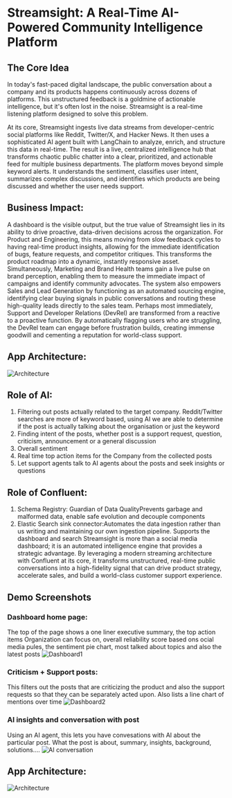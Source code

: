 # Streamsight: A Real-Time AI-Powered Community Intelligence Platform

## The Core Idea
In today's fast-paced digital landscape, the public conversation about a company and its products happens continuously across dozens of platforms. This unstructured feedback is a goldmine of actionable intelligence, but it's often lost in the noise. Streamsight is a real-time listening platform designed to solve this problem.

At its core, Streamsight ingests live data streams from developer-centric social platforms like Reddit, Twitter/X, and Hacker News. It then uses a sophisticated AI agent built with LangChain to analyze, enrich, and structure this data in real-time. The result is a live, centralized intelligence hub that transforms chaotic public chatter into a clear, prioritized, and actionable feed for multiple business departments.
The platform moves beyond simple keyword alerts. It understands the sentiment, classifies user intent, summarizes complex discussions, and identifies which products are being discussed and whether the user needs support.

## Business Impact:
A dashboard is the visible output, but the true value of Streamsight lies in its ability to drive proactive, data-driven decisions across the organization. For Product and Engineering, this means moving from slow feedback cycles to having real-time product insights, allowing for the immediate identification of bugs, feature requests, and competitor critiques. This transforms the product roadmap into a dynamic, instantly responsive asset. Simultaneously, Marketing and Brand Health teams gain a live pulse on brand perception, enabling them to measure the immediate impact of campaigns and identify community advocates. The system also empowers Sales and Lead Generation by functioning as an automated sourcing engine, identifying clear buying signals in public conversations and routing these high-quality leads directly to the sales team. Perhaps most immediately, Support and Developer Relations (DevRel) are transformed from a reactive to a proactive function. By automatically flagging users who are struggling, the DevRel team can engage before frustration builds, creating immense goodwill and cementing a reputation for world-class support.

## App Architecture:
![Architecture](https://github.com/user-attachments/assets/01c5d82a-b2c9-4a06-a19c-cb2617e53faa)

## Role of AI:
1. Filtering out posts actually related to the target company. Reddit/Twitter searches are more of keyword based, using AI we are able to determine if the post is actually talking about the organisation or just the keyword
2. Finding intent of the posts, whether post is a support request, question, criticism, announcement or a general discussion
3. Overall sentiment
4. Real time top action items for the Company from the collected posts
5. Let support agents talk to AI agents about the posts and seek insights or questions


## Role of Confluent:
1. Schema Registry: Guardian of Data QualityPrevents garbage and malformed data, enable safe evolution and decouple components 
2. Elastic Search sink connector:Automates the data ingestion rather than us writing and maintaining our own ingestion pipeline. Supports the dashboard and search 
Streamsight is more than a social media dashboard; it is an automated intelligence engine that provides a strategic advantage. By leveraging a modern streaming architecture with Confluent at its core, it transforms unstructured, real-time public conversations into a high-fidelity signal that can drive product strategy, accelerate sales, and build a world-class customer support experience.

## Demo Screenshots

### Dashboard home page:
The top of the page shows a one liner executive summary, the top action items Organization can focus on, overall reliability score based ons ocial media pules, the sentiment pie chart, most talked about topics and also the latest posts
![Dashboard1](https://github.com/user-attachments/assets/a66bb2c7-781f-41fc-994c-73332a8638a9)

### Criticism + Support posts:
This filters out the posts that are criticizing the product and also the support requests so that they can be separately acted upon. Also lists a line chart of mentions over time
![Dashboard2](https://github.com/user-attachments/assets/814e3d16-edde-425f-856e-6c17d384d493)

### AI insights and conversation with post
Using an AI agent, this lets you have convesations with AI about the particular post. What the post is about, summary, insights, background, solutions....
![AI conversation](https://github.com/user-attachments/assets/b5b19338-5c13-4927-a9f0-8011a135803d)


## App Architecture:
![Architecture](https://github.com/user-attachments/assets/01c5d82a-b2c9-4a06-a19c-cb2617e53faa)








